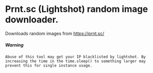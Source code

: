 # Prnt.sc (Lightshot) random image downloader.

Downloads random images from https://prnt.sc/ 

##### Warning
``Abuse of this tool may get your IP blacklisted by lightshot. By increasing the time in the time.sleep() to something larger may prevent this for single instance usage.``
